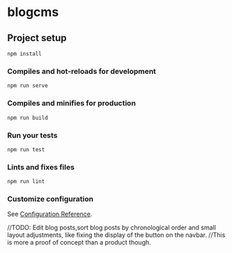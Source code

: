 # blogcms

## Project setup
```
npm install
```

### Compiles and hot-reloads for development
```
npm run serve
```

### Compiles and minifies for production
```
npm run build
```

### Run your tests
```
npm run test
```

### Lints and fixes files
```
npm run lint
```

### Customize configuration
See [Configuration Reference](https://cli.vuejs.org/config/).

//TODO: Edit blog posts,sort blog posts by chronological order and small layout adjustments, like 
fixing the display of the button on the navbar.
//This is more a proof of concept than a product though.
